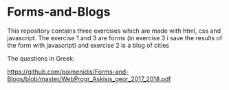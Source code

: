# Forms-and-Blogs
This repository contains three exercises which are made with html, css and javascript. The exercise 1 and 3 are forms (in exercise 3 i save the results of the form with javascript) and exercise 2 is a blog of cities

The questions in Greek:

https://github.com/poimenidis/Forms-and-Blogs/blob/master/WebProgr_Askisis_geor_2017_2018.pdf

